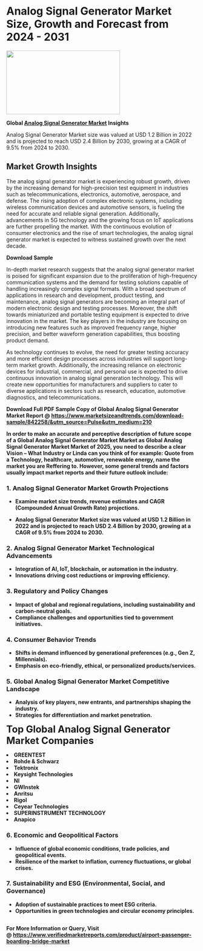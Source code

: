 <H1>Analog Signal Generator Market Size, Growth and Forecast from 2024 - 2031</H1><img class="aligncenter size-medium wp-image-584254" src="https://thirdeyenews.in/wp-content/uploads/2024/09/Global-Market-Research-300x168.jpeg" alt="" width="300" height="168" /><p><strong>Global&nbsp;<a href="https://www.marketsizeandtrends.com/download-sample/842258/&amp;utm_source=Pulse&amp;utm_medium=210">Analog Signal Generator Market</a> Insights</strong></p><p>Analog Signal Generator Market size was valued at USD 1.2 Billion in 2022 and is projected to reach USD 2.4 Billion by 2030, growing at a CAGR of 9.5% from 2024 to 2030.</p><p><h2>Market Growth Insights</h2> <p>The analog signal generator market is experiencing robust growth, driven by the increasing demand for high-precision test equipment in industries such as telecommunications, electronics, automotive, aerospace, and defense. The rising adoption of complex electronic systems, including wireless communication devices and automotive sensors, is fueling the need for accurate and reliable signal generation. Additionally, advancements in 5G technology and the growing focus on IoT applications are further propelling the market. With the continuous evolution of consumer electronics and the rise of smart technologies, the analog signal generator market is expected to witness sustained growth over the next decade.</p> <p><strong>Download Sample</strong></p> <p>In-depth market research suggests that the analog signal generator market is poised for significant expansion due to the proliferation of high-frequency communication systems and the demand for testing solutions capable of handling increasingly complex signal formats. With a broad spectrum of applications in research and development, product testing, and maintenance, analog signal generators are becoming an integral part of modern electronic design and testing processes. Moreover, the shift towards miniaturized and portable testing equipment is expected to drive innovation in the market. The key players in the industry are focusing on introducing new features such as improved frequency range, higher precision, and better waveform generation capabilities, thus boosting product demand.</p> <p>As technology continues to evolve, the need for greater testing accuracy and more efficient design processes across industries will support long-term market growth. Additionally, the increasing reliance on electronic devices for industrial, commercial, and personal use is expected to drive continuous innovation in analog signal generation technology. This will create new opportunities for manufacturers and suppliers to cater to diverse applications in sectors such as research, education, automotive diagnostics, and telecommunications.</p> <p><strong></p><p><span class=""><strong>Download Full PDF Sample Copy of Global Analog Signal Generator Market Report</strong> @ <a href="https://www.marketsizeandtrends.com/download-sample/842258/&amp;utm_source=Pulse&amp;utm_medium=210" target="_blank">https://www.marketsizeandtrends.com/download-sample/842258/&amp;utm_source=Pulse&amp;utm_medium=210</a></span></p><p>In order to make an accurate and perceptive description of future scope of a Global&nbsp;Analog Signal Generator Market Market as Global&nbsp;Analog Signal Generator Market Market of 2025, you need to describe a clear Vision &ndash; What Industry or Linda can you think of for example: Quote from a Technology, healthcare, automotive, renewable energy, name the market you are Reffering to. However, some general trends and factors usually impact market reports and their future outlook include:</p><h3>1.&nbsp;<strong>Analog Signal Generator Market Growth Projections</strong></h3><ul><li>Examine market size trends, revenue estimates and CAGR (Compounded Annual Growth Rate) projections.</li><li><p>Analog Signal Generator Market size was valued at USD 1.2 Billion in 2022 and is projected to reach USD 2.4 Billion by 2030, growing at a CAGR of 9.5% from 2024 to 2030.</p></li></ul><h3>2.&nbsp;<strong>Analog Signal Generator Market Technological Advancements</strong></h3><ul><li>Integration of AI, IoT, blockchain, or automation in the industry.</li><li>Innovations driving cost reductions or improving efficiency.</li></ul><h3>3.&nbsp;<strong>Regulatory and Policy Changes</strong></h3><ul><li>Impact of global and regional regulations, including sustainability and carbon-neutral goals.</li><li>Compliance challenges and opportunities tied to government initiatives.</li></ul><h3>4.&nbsp;<strong>Consumer Behavior Trends</strong></h3><ul><li>Shifts in demand influenced by generational preferences (e.g., Gen Z, Millennials).</li><li>Emphasis on eco-friendly, ethical, or personalized products/services.</li></ul><h3>5.&nbsp;<strong>Global Analog Signal Generator Market Competitive Landscape</strong></h3><ul><li>Analysis of key players, new entrants, and partnerships shaping the industry.</li><li>Strategies for differentiation and market penetration.</li></ul><p data-pm-slice="1 1 []"><span style="color: inherit; font-family: inherit; font-size: 25px;">Top Global Analog Signal Generator Market Companies</span></p><div class="" data-test-id=""><p><li>GREENTEST</li><li> Rohde & Schwarz</li><li> Tektronix</li><li> Keysight Technologies</li><li> NI</li><li> GWInstek</li><li> Anritsu</li><li> Rigol</li><li> Ceyear Technologies</li><li> SUPERINSTRUMENT TECHNOLOGY</li><li> Anapico</li></p></div><h3>6.&nbsp;<strong>Economic and Geopolitical Factors</strong></h3><ul><li>Influence of global economic conditions, trade policies, and geopolitical events.</li><li>Resilience of the market to inflation, currency fluctuations, or global crises.</li></ul><h3>7.&nbsp;<strong>Sustainability and ESG (Environmental, Social, and Governance)</strong></h3><ul><li>Adoption of sustainable practices to meet ESG criteria.</li><li>Opportunities in green technologies and circular economy principles.</li></ul><h2><strong style="font-size: 14px;">For More Information or Query, Visit @&nbsp;</strong><a style="background-color: #ffffff; font-size: 14px;" href="https://www.marketsizeandtrends.com/report/analog-signal-generator-market/" target="_blank">https://www.verifiedmarketreports.com/product/airport-passenger-boarding-bridge-market</a></h2>
